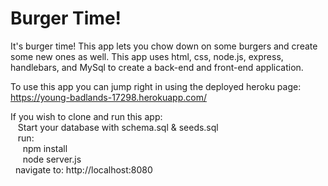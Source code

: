 # Burger Time!

It's burger time! This app lets you chow down on some burgers and create some new ones as well.
This app uses html, css, node.js, express, handlebars, and MySql to create a back-end and front-end application.


To use this app you can jump right in using the deployed heroku page:
<br> https://young-badlands-17298.herokuapp.com/


If you wish to clone and run this app:
<br>
&nbsp;&nbsp; Start your database with schema.sql & seeds.sql
   <br>
&nbsp;&nbsp; run: 
   <br>
&nbsp;&nbsp;&nbsp;&nbsp; npm install
    <br>
    &nbsp;&nbsp;&nbsp;&nbsp; node server.js
    <br>
  &nbsp;&nbsp;navigate to: http://localhost:8080
